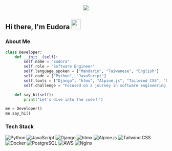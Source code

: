 <div align="center">
  <img src="https://readme-typing-svg.herokuapp.com/?lines=Hello+World！;Welcome+to+Eudora's+GitHub！&center=true&width=380&height=50&color=FFC100">
</div>


## Hi there, I'm Eudora <img src="https://raw.githubusercontent.com/verma-anushka/verma-anushka/master/gifs/wave.gif" width="30px"></h4>

### About Me

```python
class Developer:
    def __init__(self):
        self.name = "Eudora"
        self.role = "Software Engineer"
        self.language_spoken = ["Mandarin", "Taiwanese", "English"]
        self.code = ["Python", "JavaScript"]
        self.tools = ["Django", "htmx", "Alpine.js", "Tailwind CSS", "Docker", "PostgreSQL"]
        self.challenge = "Focused on a journey in software engineering, enjoying the daily process of gaining knowledge."

    def say_hi(self):
        print("Let’s dive into the code！")

me = Developer()
me.say_hi()
```


### Tech Stack

![Python](https://img.shields.io/badge/Python-3776AB?style=flat&logo=python&logoColor=white)
![JavaScript](https://img.shields.io/badge/JavaScript-F7DF1E?style=flat&logo=javascript&logoColor=black)
![Django](https://img.shields.io/badge/Django-092E20?style=flat&logo=django&logoColor=white)
![htmx](https://img.shields.io/badge/htmx-1E1E1E?style=flat&logo=htmx&logoColor=white)
![Alpine.js](https://img.shields.io/badge/Alpine.js-4B8BBE?style=flat&logo=alpinejs&logoColor=white)
![Tailwind CSS](https://img.shields.io/badge/Tailwind%20CSS-06B6D4?style=flat&logo=tailwind-css&logoColor=white)
![Docker](https://img.shields.io/badge/Docker-2496ED?style=flat&logo=docker&logoColor=white)
![PostgreSQL](https://img.shields.io/badge/PostgreSQL-336791?style=flat&logo=postgresql&logoColor=white)
![AWS](https://img.shields.io/badge/AWS-232F3E?style=flat&logo=amazon-aws&logoColor=white)
![Nginx](https://img.shields.io/badge/Nginx-009639?style=flat&logo=nginx&logoColor=white)
